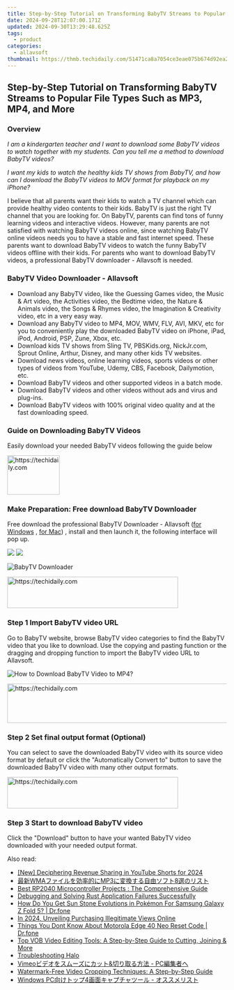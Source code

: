 ```yaml
---
title: Step-by-Step Tutorial on Transforming BabyTV Streams to Popular File Types Such as MP3, MP4, and More
date: 2024-09-28T12:07:00.171Z
updated: 2024-09-30T13:29:48.625Z
tags:
  - product
categories:
  - allavsoft
thumbnail: https://thmb.techidaily.com/51471ca8a7054ce3eae075b674d92ea208c6509841b94168b4ee14b78abb841b.jpg
---
```


## Step-by-Step Tutorial on Transforming BabyTV Streams to Popular File Types Such as MP3, MP4, and More

### Overview

_I am a kindergarten teacher and I want to download some BabyTV videos to watch together with my students. Can you tell me a method to download BabyTV videos?_

_I want my kids to watch the healthy kids TV shows from BabyTV, and how can I download the BabyTV videos to MOV format for playback on my iPhone?_

I believe that all parents want their kids to watch a TV channel which can provide healthy video contents to their kids. BabyTV is just the right TV channel that you are looking for. On BabyTV, parents can find tons of funny learning videos and interactive videos. However, many parents are not satisfied with watching BabyTV videos online, since watching BabyTV online videos needs you to have a stable and fast internet speed. These parents want to download BabyTV videos to watch the funny BabyTV videos offline with their kids. For parents who want to download BabyTV videos, a professional BabyTV downloader - Allavsoft is needed.

### BabyTV Video Downloader - Allavsoft

* Download any BabyTV video, like the Guessing Games video, the Music & Art video, the Activities video, the Bedtime video, the Nature & Animals video, the Songs & Rhymes video, the Imagination & Creativity video, etc in a very easy way.
* Download any BabyTV video to MP4, MOV, WMV, FLV, AVI, MKV, etc for you to conveniently play the downloaded BabyTV video on iPhone, iPad, iPod, Android, PSP, Zune, Xbox, etc.
* Download kids TV shows from Sling TV, PBSKids.org, NickJr.com, Sprout Online, Arthur, Disney, and many other kids TV websites.
* Download news videos, online learning videos, sports videos or other types of videos from YouTube, Udemy, CBS, Facebook, Dailymotion, etc.
* Download BabyTV videos and other supported videos in a batch mode.
* Download BabyTV videos and other videos without ads and virus and plug-ins.
* Download BabyTV videos with 100% original video quality and at the fast downloading speed.

### Guide on Downloading BabyTV Videos

Easily download your needed BabyTV videos following the guide below

<!-- affiliate ads begin -->
<a href="https://bluetties.sjv.io/c/5597632/2141688/17094" target="_top" id="2141688">
  <img src="//a.impactradius-go.com/display-ad/17094-2141688" border="0" alt="https://techidaily.com" width="120" height="90"/>
</a>
<img height="0" width="0" src="https://bluetties.sjv.io/i/5597632/2141688/17094" style="position:absolute;visibility:hidden;" border="0" />
<!-- affiliate ads end -->

### Make Preparation: Free download BabyTV Downloader

Free download the professional BabyTV Downloader - Allavsoft ([for Windows](https://tools.techidaily.com/allavsoft/products/) , [for Mac](https://tools.techidaily.com/allavsoft/products/)) , install and then launch it, the following interface will pop up.

[![](https://www.allavsoft.com/how-to/../images/how-to/free-download-win.jpg)](https://tools.techidaily.com/allavsoft/products/) [![](https://www.allavsoft.com/how-to/../images/how-to/free-download-mac.jpg)](https://tools.techidaily.com/allavsoft/products/)

![BabyTV Downloader](https://www.allavsoft.com/how-to/../images/allavsoft/screen-shot-600.jpg)

<!-- affiliate ads begin -->
<a href="https://aligracehair.sjv.io/c/5597632/2135403/19272" target="_top" id="2135403">
  <img src="//a.impactradius-go.com/display-ad/19272-2135403" border="0" alt="https://techidaily.com" width="392" height="72"/>
</a>
<img height="0" width="0" src="https://aligracehair.sjv.io/i/5597632/2135403/19272" style="position:absolute;visibility:hidden;" border="0" />
<!-- affiliate ads end -->

### Step 1 Import BabyTV video URL

Go to BabyTV website, browse BabyTV video categories to find the BabyTV video that you like to download. Use the copying and pasting function or the dragging and dropping function to import the BabyTV video URL to Allavsoft.

![How to Download BabyTV Video to MP4?](https://www.allavsoft.com/how-to/../images/how-to/download-rtmp-video/download-rtmp-video.jpg)

<!-- affiliate ads begin -->
<a href="https://aligracehair.sjv.io/c/5597632/1868575/19272" target="_top" id="1868575">
  <img src="//a.impactradius-go.com/display-ad/19272-1868575" border="0" alt="https://techidaily.com" width="728" height="90"/>
</a>
<img height="0" width="0" src="https://aligracehair.sjv.io/i/5597632/1868575/19272" style="position:absolute;visibility:hidden;" border="0" />
<!-- affiliate ads end -->

### Step 2 Set final output format (Optional)

You can select to save the downloaded BabyTV video with its source video format by default or click the "Automatically Convert to" button to save the downloaded BabyTV video with many other output formats.

<!-- affiliate ads begin -->
<a href="https://aligracehair.sjv.io/c/5597632/2135373/19272" target="_top" id="2135373">
  <img src="//a.impactradius-go.com/display-ad/19272-2135373" border="0" alt="https://techidaily.com" width="392" height="72"/>
</a>
<img height="0" width="0" src="https://aligracehair.sjv.io/i/5597632/2135373/19272" style="position:absolute;visibility:hidden;" border="0" />
<!-- affiliate ads end -->

### Step 3 Start to download BabyTV video

Click the "Download" button to have your wanted BabyTV video downloaded with your needed output format.

<ins class="adsbygoogle"
     style="display:block"
     data-ad-format="autorelaxed"
     data-ad-client="ca-pub-7571918770474297"
     data-ad-slot="1223367746"></ins>

<ins class="adsbygoogle"
     style="display:block"
     data-ad-client="ca-pub-7571918770474297"
     data-ad-slot="8358498916"
     data-ad-format="auto"
     data-full-width-responsive="true"></ins>

<span class="atpl-alsoreadstyle">Also read:</span>
<div><ul>
<li><a href="https://youtube-data.techidaily.com/eciphering-revenue-sharing-in-youtube-shorts-for-2024/"><u>[New] Deciphering Revenue Sharing in YouTube Shorts for 2024</u></a></li>
<li><a href="https://win-great.techidaily.com/wmamp38/"><u>最新WMAファイルを効率的にMP3に変換する自由ソフト8選のリスト</u></a></li>
<li><a href="https://hardware-tips.techidaily.com/best-rp2040-microcontroller-projects-the-comprehensive-guide/"><u>Best RP2040 Microcontroller Projects : The Comprehensive Guide</u></a></li>
<li><a href="https://win-solutions.techidaily.com/debugging-and-solving-rust-application-failures-successfully/"><u>Debugging and Solving Rust Application Failures Successfully</u></a></li>
<li><a href="https://change-location.techidaily.com/how-do-you-get-sun-stone-evolutions-in-pokemon-for-samsung-galaxy-z-fold-5-drfone-by-drfone-virtual-android/"><u>How Do You Get Sun Stone Evolutions in Pokémon For Samsung Galaxy Z Fold 5? | Dr.fone</u></a></li>
<li><a href="https://youtube-lab.techidaily.com/24-unveiling-purchasing-illegitimate-views-online/"><u>In 2024, Unveiling Purchasing Illegitimate Views Online</u></a></li>
<li><a href="https://techidaily.com/things-you-dont-know-about-motorola-edge-40-neo-reset-code-drfone-by-drfone-reset-android-reset-android/"><u>Things You Dont Know About Motorola Edge 40 Neo Reset Code | Dr.fone</u></a></li>
<li><a href="https://win-great.techidaily.com/top-vob-video-editing-tools-a-step-by-step-guide-to-cutting-joining-and-more/"><u>Top VOB Video Editing Tools: A Step-by-Step Guide to Cutting, Joining & More</u></a></li>
<li><a href="https://win-solutions.techidaily.com/troubleshooting-halo/"><u>Troubleshooting Halo</u></a></li>
<li><a href="https://win-great.techidaily.com/vimeoand-pc/"><u>Vimeoビデオをスムーズにカット&切り取る方法 - PC編集者へ</u></a></li>
<li><a href="https://win-great.techidaily.com/watermark-free-video-cropping-techniques-a-step-by-step-guide/"><u>Watermark-Free Video Cropping Techniques: A Step-by-Step Guide</u></a></li>
<li><a href="https://win-great.techidaily.com/windows-pc4/"><u>Windows PC向けトップ4画面キャプチャツール - オススメリスト</u></a></li>
</ul></div>

